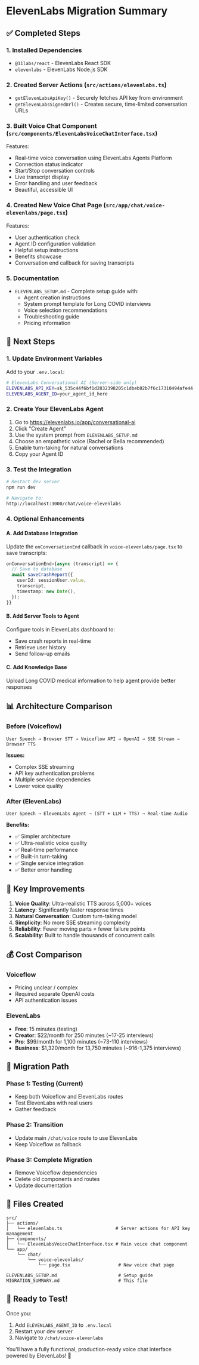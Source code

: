 # ElevenLabs Migration Summary

## ✅ **Completed Steps**

### 1. **Installed Dependencies**
- `@11labs/react` - ElevenLabs React SDK
- `elevenlabs` - ElevenLabs Node.js SDK

### 2. **Created Server Actions** (`src/actions/elevenlabs.ts`)
- `getElevenLabsApiKey()` - Securely fetches API key from environment
- `getElevenLabsSignedUrl()` - Creates secure, time-limited conversation URLs

### 3. **Built Voice Chat Component** (`src/components/ElevenLabsVoiceChatInterface.tsx`)
Features:
- Real-time voice conversation using ElevenLabs Agents Platform
- Connection status indicator
- Start/Stop conversation controls
- Live transcript display
- Error handling and user feedback
- Beautiful, accessible UI

### 4. **Created New Voice Chat Page** (`src/app/chat/voice-elevenlabs/page.tsx`)
Features:
- User authentication check
- Agent ID configuration validation
- Helpful setup instructions
- Benefits showcase
- Conversation end callback for saving transcripts

### 5. **Documentation**
- `ELEVENLABS_SETUP.md` - Complete setup guide with:
  - Agent creation instructions
  - System prompt template for Long COVID interviews
  - Voice selection recommendations
  - Troubleshooting guide
  - Pricing information

## 🔧 **Next Steps**

### 1. **Update Environment Variables**

Add to your `.env.local`:
```bash
# ElevenLabs Conversational AI (Server-side only)
ELEVENLABS_API_KEY=sk_535c44f6bf1d2832398205c1dbeb02b7f6c17310494afe44
ELEVENLABS_AGENT_ID=your_agent_id_here
```

### 2. **Create Your ElevenLabs Agent**

1. Go to https://elevenlabs.io/app/conversational-ai
2. Click "Create Agent"
3. Use the system prompt from `ELEVENLABS_SETUP.md`
4. Choose an empathetic voice (Rachel or Bella recommended)
5. Enable turn-taking for natural conversations
6. Copy your Agent ID

### 3. **Test the Integration**

```bash
# Restart dev server
npm run dev

# Navigate to:
http://localhost:3000/chat/voice-elevenlabs
```

### 4. **Optional Enhancements**

#### A. **Add Database Integration**
Update the `onConversationEnd` callback in `voice-elevenlabs/page.tsx` to save transcripts:

```typescript
onConversationEnd={async (transcript) => {
  // Save to database
  await saveCrashReport({
    userId: sessionUser.value,
    transcript,
    timestamp: new Date(),
  });
}}
```

#### B. **Add Server Tools to Agent**
Configure tools in ElevenLabs dashboard to:
- Save crash reports in real-time
- Retrieve user history
- Send follow-up emails

#### C. **Add Knowledge Base**
Upload Long COVID medical information to help agent provide better responses

## 📊 **Architecture Comparison**

### **Before (Voiceflow)**
```
User Speech → Browser STT → Voiceflow API → OpenAI → SSE Stream → Browser TTS
```
**Issues:**
- Complex SSE streaming
- API key authentication problems
- Multiple service dependencies
- Lower voice quality

### **After (ElevenLabs)**
```
User Speech → ElevenLabs Agent → (STT + LLM + TTS) → Real-time Audio
```
**Benefits:**
- ✅ Simpler architecture
- ✅ Ultra-realistic voice quality
- ✅ Real-time performance
- ✅ Built-in turn-taking
- ✅ Single service integration
- ✅ Better error handling

## 🎯 **Key Improvements**

1. **Voice Quality**: Ultra-realistic TTS across 5,000+ voices
2. **Latency**: Significantly faster response times
3. **Natural Conversation**: Custom turn-taking model
4. **Simplicity**: No more SSE streaming complexity
5. **Reliability**: Fewer moving parts = fewer failure points
6. **Scalability**: Built to handle thousands of concurrent calls

## 💰 **Cost Comparison**

### Voiceflow
- Pricing unclear / complex
- Required separate OpenAI costs
- API authentication issues

### ElevenLabs
- **Free**: 15 minutes (testing)
- **Creator**: $22/month for 250 minutes (~17-25 interviews)
- **Pro**: $99/month for 1,100 minutes (~73-110 interviews)
- **Business**: $1,320/month for 13,750 minutes (~916-1,375 interviews)

## 🚀 **Migration Path**

### Phase 1: Testing (Current)
- Keep both Voiceflow and ElevenLabs routes
- Test ElevenLabs with real users
- Gather feedback

### Phase 2: Transition
- Update main `/chat/voice` route to use ElevenLabs
- Keep Voiceflow as fallback

### Phase 3: Complete Migration
- Remove Voiceflow dependencies
- Delete old components and routes
- Update documentation

## 📝 **Files Created**

```
src/
├── actions/
│   └── elevenlabs.ts                    # Server actions for API key management
├── components/
│   └── ElevenLabsVoiceChatInterface.tsx # Main voice chat component
└── app/
    └── chat/
        └── voice-elevenlabs/
            └── page.tsx                  # New voice chat page

ELEVENLABS_SETUP.md                       # Setup guide
MIGRATION_SUMMARY.md                      # This file
```

## 🎉 **Ready to Test!**

Once you:
1. Add `ELEVENLABS_AGENT_ID` to `.env.local`
2. Restart your dev server
3. Navigate to `/chat/voice-elevenlabs`

You'll have a fully functional, production-ready voice chat interface powered by ElevenLabs! 🚀
